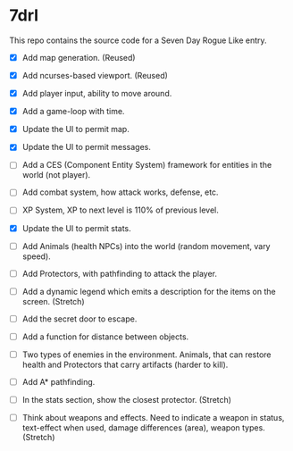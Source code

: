 # 7drl

This repo contains the source code for a Seven Day Rogue Like entry.

- [x]  Add map generation. (Reused)

- [x]  Add ncurses-based viewport. (Reused)

- [x]  Add player input, ability to move around.

- [x]  Add a game-loop with time.

- [x]  Update the UI to permit map.

- [x]  Update the UI to permit messages.

- [ ]  Add a CES (Component Entity System) framework for entities in the world (not player).

- [ ]  Add combat system, how attack works, defense, etc.

- [ ]  XP System, XP to next level is 110% of previous level.

- [x]  Update the UI to permit stats.

- [ ]  Add Animals (health NPCs) into the world (random movement, vary speed).

- [ ]  Add Protectors, with pathfinding to attack the player.

- [ ]  Add a dynamic legend which emits a description for the items on the screen. (Stretch)

- [ ]  Add the secret door to escape.

- [ ]  Add a function for distance between objects.

- [ ]  Two types of enemies in the environment.  Animals, that can restore health and Protectors that carry artifacts (harder to kill).

- [ ]  Add A* pathfinding.

- [ ]  In the stats section, show the closest protector. (Stretch)

- [ ]  Think about weapons and effects.  Need to indicate a weapon in status, text-effect when used, damage differences (area), weapon types. (Stretch)



